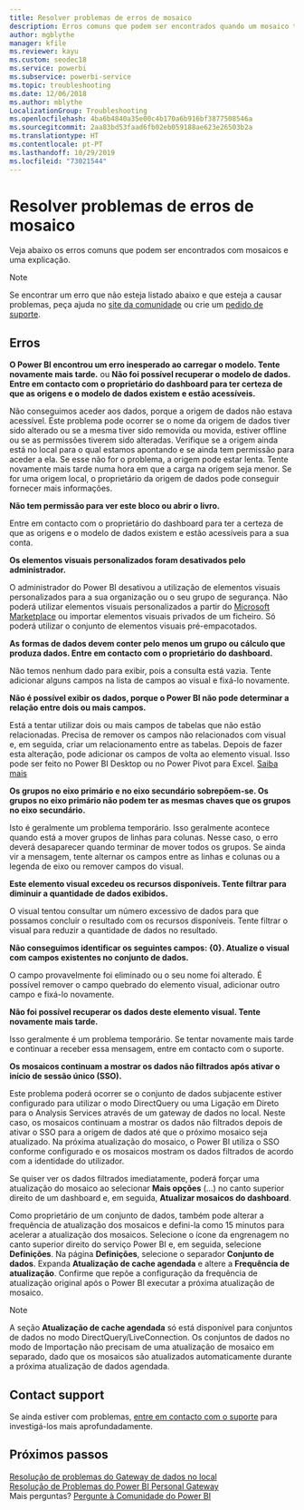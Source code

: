 ```yaml
---
title: Resolver problemas de erros de mosaico
description: Erros comuns que podem ser encontrados quando um mosaico tenta ser atualizado no Power BI
author: mgblythe
manager: kfile
ms.reviewer: kayu
ms.custom: seodec18
ms.service: powerbi
ms.subservice: powerbi-service
ms.topic: troubleshooting
ms.date: 12/06/2018
ms.author: mblythe
LocalizationGroup: Troubleshooting
ms.openlocfilehash: 4ba6b4840a35e00c4b170a6b916bf3877508546a
ms.sourcegitcommit: 2aa83bd53faad6fb02eb059188ae623e26503b2a
ms.translationtype: HT
ms.contentlocale: pt-PT
ms.lasthandoff: 10/29/2019
ms.locfileid: "73021544"
---
```

# <a name="troubleshooting-tile-errors"></a>Resolver problemas de erros de mosaico
Veja abaixo os erros comuns que podem ser encontrados com mosaicos e uma explicação.

> [!NOTE]
> Se encontrar um erro que não esteja listado abaixo e que esteja a causar problemas, peça ajuda no [site da comunidade](http://community.powerbi.com/) ou crie um [pedido de suporte](https://powerbi.microsoft.com/support/).
> 
> 

## <a name="errors"></a>Erros
**O Power BI encontrou um erro inesperado ao carregar o modelo. Tente novamente mais tarde.**
ou **Não foi possível recuperar o modelo de dados. Entre em contacto com o proprietário do dashboard para ter certeza de que as origens e o modelo de dados existem e estão acessíveis.**

Não conseguimos aceder aos dados, porque a origem de dados não estava acessível. Este problema pode ocorrer se o nome da origem de dados tiver sido alterado ou se a mesma tiver sido removida ou movida, estiver offline ou se as permissões tiverem sido alteradas. Verifique se a origem ainda está no local para o qual estamos apontando e se ainda tem permissão para aceder a ela. Se esse não for o problema, a origem pode estar lenta. Tente novamente mais tarde numa hora em que a carga na origem seja menor. Se for uma origem local, o proprietário da origem de dados pode conseguir fornecer mais informações.

**Não tem permissão para ver este bloco ou abrir o livro.**

Entre em contacto com o proprietário do dashboard para ter a certeza de que as origens e o modelo de dados existem e estão acessíveis para a sua conta.

**Os elementos visuais personalizados foram desativados pelo administrador.**

O administrador do Power BI desativou a utilização de elementos visuais personalizados para a sua organização ou o seu grupo de segurança. Não poderá utilizar elementos visuais personalizados a partir do [Microsoft Marketplace](https://appsource.microsoft.com/en-us/marketplace/apps?page=1&product=power-bi-visuals) ou importar elementos visuais privados de um ficheiro. Só poderá utilizar o conjunto de elementos visuais pré-empacotados.


**As formas de dados devem conter pelo menos um grupo ou cálculo que produza dados. Entre em contacto com o proprietário do dashboard.**

Não temos nenhum dado para exibir, pois a consulta está vazia. Tente adicionar alguns campos na lista de campos ao visual e fixá-lo novamente.

**Não é possível exibir os dados, porque o Power BI não pode determinar a relação entre dois ou mais campos.**

Está a tentar utilizar dois ou mais campos de tabelas que não estão relacionadas. Precisa de remover os campos não relacionados com visual e, em seguida, criar um relacionamento entre as tabelas. Depois de fazer esta alteração, pode adicionar os campos de volta ao elemento visual. Isso pode ser feito no Power BI Desktop ou no Power Pivot para Excel. [Saiba mais](desktop-create-and-manage-relationships.md)

**Os grupos no eixo primário e no eixo secundário sobrepõem-se. Os grupos no eixo primário não podem ter as mesmas chaves que os grupos no eixo secundário.**

Isto é geralmente um problema temporário. Isso geralmente acontece quando está a mover grupos de linhas para colunas. Nesse caso, o erro deverá desaparecer quando terminar de mover todos os grupos. Se ainda vir a mensagem, tente alternar os campos entre as linhas e colunas ou a legenda de eixo ou remover campos do visual.  

**Este elemento visual excedeu os recursos disponíveis. Tente filtrar para diminuir a quantidade de dados exibidos.**

O visual tentou consultar um número excessivo de dados para que possamos concluir o resultado com os recursos disponíveis. Tente filtrar o visual para reduzir a quantidade de dados no resultado.

**Não conseguimos identificar os seguintes campos: {0}. Atualize o visual com campos existentes no conjunto de dados.**

O campo provavelmente foi eliminado ou o seu nome foi alterado. É possível remover o campo quebrado do elemento visual, adicionar outro campo e fixá-lo novamente.

**Não foi possível recuperar os dados deste elemento visual. Tente novamente mais tarde.**

Isso geralmente é um problema temporário. Se tentar novamente mais tarde e continuar a receber essa mensagem, entre em contacto com o suporte.

**Os mosaicos continuam a mostrar os dados não filtrados após ativar o início de sessão único (SSO).**

Este problema poderá ocorrer se o conjunto de dados subjacente estiver configurado para utilizar o modo DirectQuery ou uma Ligação em Direto para o Analysis Services através de um gateway de dados no local. Neste caso, os mosaicos continuam a mostrar os dados não filtrados depois de ativar o SSO para a origem de dados até que o próximo mosaico seja atualizado. Na próxima atualização do mosaico, o Power BI utiliza o SSO conforme configurado e os mosaicos mostram os dados filtrados de acordo com a identidade do utilizador. 

Se quiser ver os dados filtrados imediatamente, poderá forçar uma atualização do mosaico ao selecionar **Mais opções** (...) no canto superior direito de um dashboard e, em seguida, **Atualizar mosaicos do dashboard**.

Como proprietário de um conjunto de dados, também pode alterar a frequência de atualização dos mosaicos e defini-la como 15 minutos para acelerar a atualização dos mosaicos. Selecione o ícone da engrenagem no canto superior direito do serviço Power BI e, em seguida, selecione **Definições**. Na página **Definições**, selecione o separador **Conjunto de dados**. Expanda **Atualização de cache agendada** e altere a **Frequência de atualização**. Confirme que repõe a configuração da frequência de atualização original após o Power BI executar a próxima atualização de mosaico.

> [!NOTE]
> A seção **Atualização de cache agendada** só está disponível para conjuntos de dados no modo DirectQuery/LiveConnection. Os conjuntos de dados no modo de Importação não precisam de uma atualização de mosaico em separado, dado que os mosaicos são atualizados automaticamente durante a próxima atualização de dados agendada.

## <a name="contact-support"></a>Contact support
Se ainda estiver com problemas, [entre em contacto com o suporte](https://support.powerbi.com) para investigá-los mais aprofundadamente.

## <a name="next-steps"></a>Próximos passos
[Resolução de problemas do Gateway de dados no local](service-gateway-onprem-tshoot.md)  
[Resolução de Problemas do Power BI Personal Gateway](service-admin-troubleshooting-power-bi-personal-gateway.md)  
Mais perguntas? [Pergunte à Comunidade do Power BI](http://community.powerbi.com/)

